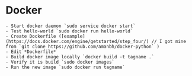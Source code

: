 # Docker
    - Start docker daemon `sudo service docker start`
    - Test hello-world `sudo docker run hello-world`
    - Create Dockerfile ([example](https://docs.docker.com/engine/getstarted/step_four/) // I got mine from `git clone https://github.com/amanbh/docker-python` )
    - Edit *Dockerfile*
    - Build docker image locally `docker build -t tagname .`  
    - Verify it is build `sudo docker images`
    - Run the new image `sudo docker run tagname`
